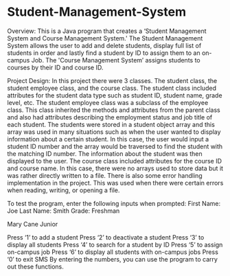 # Student-Management-System
Overview:
This is a Java program that creates a ‘Student Management System and Course Management System.' The Student Management System allows the user to add and delete students, display full list of students in order and lastly find a student by ID to assign them to an on-campus Job. The 'Course Management System’ assigns students to courses by their ID and course ID. 

Project Design:
In this project there were 3 classes. The student class, the student employee class, and the course class. The student class included attributes for the student data type such as student ID, student name, grade level, etc. The student employee class was a subclass of the employee class. This class inherited the methods and attributes from the parent class and also had attributes describing the employment status and job title of each student. The students were stored in a student object array and this array was used in many situations such as when the user wanted to display information about a certain student. In this case, the user would input a student ID number and the array would be traversed to find the student with the matching ID number. The information about the student was then displayed to the user. The course class included attributes for the course ID and course name. In this case, there were no arrays used to store data but it was rather directly written to a file. There is also some error handling implementation in the project. This was used when there were certain errors when reading, writing, or opening a file. 

To test the program, enter the following inputs when prompted:
First Name: Joe 
Last Name: Smith
Grade: Freshman

Mary 
Cane
Junior

Press ‘1’ to add a student
Press ‘2’ to deactivate a student
Press ‘3’ to display all students
Press ‘4’ to search for a student by ID
Press ‘5’ to assign on-campus job
Press ‘6’ to display all students with on-campus jobs
Press ‘0’ to exit SMS
By entering the numbers, you can use the program to carry out these functions. 
